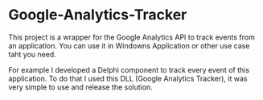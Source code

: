 # Google-Analytics-Tracker

This project is a wrapper for the Google Analytics API to track events from an application. You can use it in Windowns Application or other use case taht you need.

For example I developed a Delphi component to track every event of this application. To do that I used this DLL (Google Analytics Tracker), it was very simple to use and release the solution.

